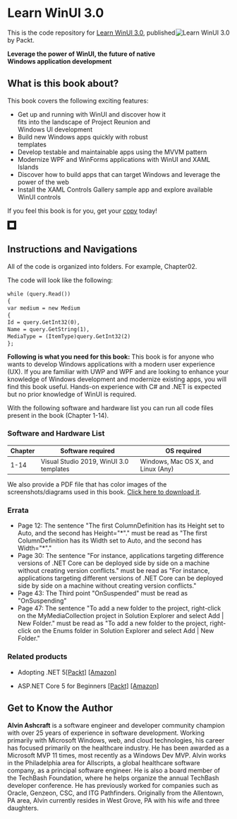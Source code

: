 # Learn WinUI 3.0

<a href="https://www.packtpub.com/product/learn-winui-3-0/9781800208667?utm_source=github&utm_medium=repository&utm_campaign=9781786461629"><img src="https://static.packt-cdn.com/products/9781800208667/cover/smaller" alt="Learn WinUI 3.0" height="256px" align="right"></a>

This is the code repository for [Learn WinUI 3.0](https://www.packtpub.com/product/learn-winui-3-0/9781800208667?utm_source=github&utm_medium=repository&utm_campaign=9781786461629), published by Packt.

**Leverage the power of WinUI, the future of native Windows application development**

## What is this book about?
This book covers the following exciting features:
* Get up and running with WinUI and discover how it fits into the landscape of Project Reunion and Windows UI development
* Build new Windows apps quickly with robust templates
* Develop testable and maintainable apps using the MVVM pattern
* Modernize WPF and WinForms applications with WinUI and XAML Islands
* Discover how to build apps that can target Windows and leverage the power of the web
* Install the XAML Controls Gallery sample app and explore available WinUI controls

If you feel this book is for you, get your [copy](https://www.amazon.com/dp/1800208669) today!

<a href="https://www.packtpub.com/?utm_source=github&utm_medium=banner&utm_campaign=GitHubBanner"><img src="https://raw.githubusercontent.com/PacktPublishing/GitHub/master/GitHub.png" 
alt="https://www.packtpub.com/" border="5" /></a>

## Instructions and Navigations
All of the code is organized into folders. For example, Chapter02.

The code will look like the following:
```
while (query.Read())
{
var medium = new Medium
{
Id = query.GetInt32(0),
Name = query.GetString(1),
MediaType = (ItemType)query.GetInt32(2)
};
```

**Following is what you need for this book:**
This book is for anyone who wants to develop Windows applications with a modern user experience (UX). If you are familiar with UWP and WPF and are looking to enhance your knowledge of Windows development and modernize existing apps, you will find this book useful. Hands-on experience with C# and .NET is expected but no prior knowledge of WinUI is required.

With the following software and hardware list you can run all code files present in the book (Chapter 1-14).
### Software and Hardware List
| Chapter | Software required | OS required |
| -------- | ------------------------------------ | ----------------------------------- |
| 1-14 | Visual Studio 2019, WinUI 3.0 templates | Windows, Mac OS X, and Linux (Any) |


We also provide a PDF file that has color images of the screenshots/diagrams used in this book. [Click here to download it](https://static.packt-cdn.com/downloads/9781800208667_ColorImages.pdf).

### Errata
* Page 12: The sentence "The first ColumnDefinition has its Height set to Auto, and the second has Height="\*"." must be read as "The first ColumnDefinition has its Width set to Auto, and the second has Width="\*"."
* Page 30: The sentence "For instance, applications targeting difference versions of .NET Core can be deployed side by side on a machine without creating version conflicts." must be read as "For instance, applications targeting different versions of .NET Core can be deployed side by side on a machine without creating version conflicts."
* Page 43: The Third point "OnSuspended" must be read as "OnSuspending"
* Page 47: The sentence "To add a new folder to the project, right-click on the MyMediaCollection project in Solution Explorer and select Add | New Folder." must be read as "To add a new folder to the project, right-click on the Enums folder in Solution Explorer and select Add | New Folder."

### Related products
* Adopting .NET 5[[Packt]](https://www.packtpub.com/product/adopting-net-5/9781800560567?utm_source=github&utm_medium=repository&utm_campaign=) [[Amazon]](https://www.amazon.com/dp/1800560567)

* ASP.NET Core 5 for Beginners [[Packt]](https://www.packtpub.com/product/asp-net-core-5-for-beginners/9781800567184?utm_source=github&utm_medium=repository&utm_campaign=9781800567184) [[Amazon]](https://www.amazon.com/dp/1800567189)


## Get to Know the Author
**Alvin Ashcraft**
is a software engineer and developer community champion with over 25 years of experience in software development. Working primarily with Microsoft Windows, web, and cloud technologies, his career has focused primarily on the healthcare industry. He has been awarded as a Microsoft MVP 11 times, most recently as a Windows Dev MVP.
Alvin works in the Philadelphia area for Allscripts, a global healthcare software company, as a principal software engineer. He is also a board member of the TechBash Foundation, where he helps organize the annual TechBash developer conference. He has previously worked for companies such as Oracle, Genzeon, CSC, and ITG Pathfinders.
Originally from the Allentown, PA area, Alvin currently resides in West Grove, PA with his wife and three daughters.







